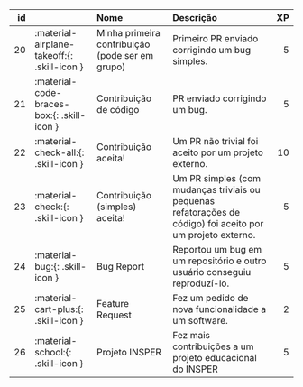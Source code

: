 |   id |                                             | Nome                                            | Descrição                                                                                                   |   XP |
|-----:|:--------------------------------------------|:------------------------------------------------|:------------------------------------------------------------------------------------------------------------|-----:|
|   20 | :material-airplane-takeoff:{: .skill-icon } | Minha primeira contribuição (pode ser em grupo) | Primeiro PR enviado corrigindo um bug simples.                                                              |    5 |
|   21 | :material-code-braces-box:{: .skill-icon }  | Contribuição de código                          | PR enviado corrigindo um bug.                                                                               |    5 |
|   22 | :material-check-all:{: .skill-icon }        | Contribuição aceita!                            | Um PR não trivial foi aceito por um projeto externo.                                                        |   10 |
|   23 | :material-check:{: .skill-icon }            | Contribuição (simples) aceita!                  | Um PR simples (com mudanças triviais ou pequenas refatorações de código) foi aceito por um projeto externo. |    5 |
|   24 | :material-bug:{: .skill-icon }              | Bug Report                                      | Reportou um bug em um repositório e outro usuário conseguiu reproduzí-lo.                                   |    5 |
|   25 | :material-cart-plus:{: .skill-icon }        | Feature Request                                 | Fez um pedido de nova funcionalidade a um software.                                                         |    2 |
|   26 | :material-school:{: .skill-icon }           | Projeto INSPER                                  | Fez mais contribuições a um projeto educacional do INSPER                                                   |    5 |